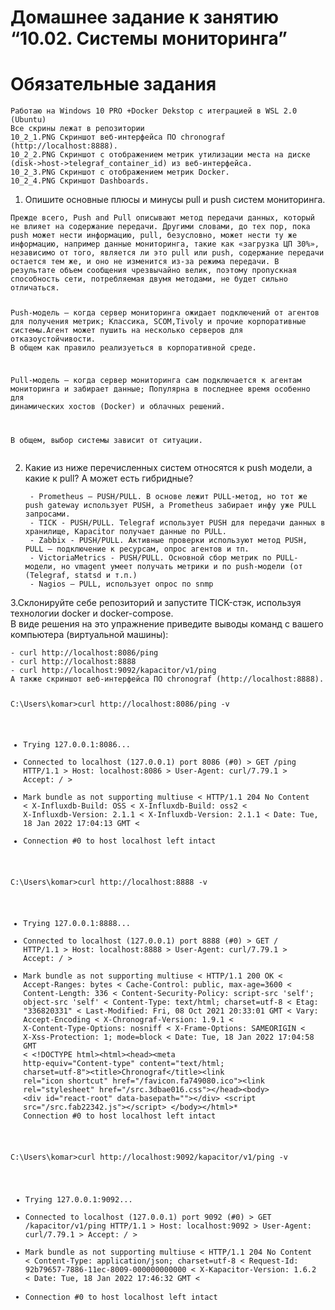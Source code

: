 <h1 class="code-line" data-line-start=0 data-line-end=1 ><a id="____1002___0"></a>Домашнее задание к занятию “10.02. Системы мониторинга”</h1>
<h1 class="code-line" data-line-start=1 data-line-end=2 ><a id="__1"></a>Обязательные задания</h1>
<pre><code>Работаю на Windows 10 PRO +Docker Dekstop с итеграцией в WSL 2.0 (Ubuntu)
Все скрины лежат в репозитории
10_2_1.PNG Скриншот веб-интерфейса ПО chronograf (http://localhost:8888).
10_2_2.PNG Скриншот с отображением метрик утилизации места на диске (disk-&gt;host-&gt;telegraf_container_id) из веб-интерфейса.
10_2_3.PNG Скриншот с отображением метрик Docker.
10_2_4.PNG Скриншот Dashboards.
</code></pre>
<ol>
<li class="has-line-data" data-line-start="11" data-line-end="12">Опишите основные плюсы и минусы pull и push систем мониторинга.</li>
</ol>
<pre><code>Прежде всего, Push and Pull описывают метод передачи данных, который не влияет на содержание передачи. Другими словами, до тех пор, пока push может нести информацию, pull, безусловно, может нести ту же информацию, например данные мониторинга, такие как «загрузка ЦП 30%», независимо от того, является ли это pull или push, содержание передачи остается тем же, и оно не изменится из-за режима передачи. В результате объем сообщения чрезвычайно велик, поэтому пропускная способность сети, потребляемая двумя методами, не будет сильно отличаться.

Push-модель – когда сервер мониторинга ожидает подключений от агентов для получения метрик;
Классика, SCOM,Tivoly и прочие корпоративные системы.Агент может пушить на несколько серверов для отказоустойчивости.
В общем как правило реализуеться в корпоративной среде.

Pull-модель – когда сервер мониторинга сам подключается к агентам мониторинга и забирает данные;
Популярна в последнее время особенно для динамических хостов (Docker) и облачных решений.

В общем, выбор системы зависит от ситуации.
</code></pre>
<ol start="2">
<li class="has-line-data" data-line-start="25" data-line-end="33">
<p class="has-line-data" data-line-start="25" data-line-end="26">Какие из ниже перечисленных систем относятся к push модели, а какие к pull? А может есть гибридные?</p>
<pre><code> - Prometheus – PUSH/PULL. В основе лежит PULL-метод, но тот же push gateway использует PUSH, а Prometheus забирает инфу уже PULL запросами.
 - TICK - PUSH/PULL. Telegraf использует PUSH для передачи данных в хранилище, Kapacitor получает данные по PULL.
 - Zabbix - PUSH/PULL. Активные проверки используют метод PUSH, PULL – подключение к ресурсам, опрос агентов и тп.
 - VictoriaMetrics - PUSH/PULL. Основной сбор метрик по PULL-модели, но vmagent умеет получать метрики и по push-модели (от (Telegraf, statsd и т.п.)
 - Nagios – PULL, использует опрос по snmp
</code></pre>
</li>
</ol>
<p class="has-line-data" data-line-start="33" data-line-end="35">3.Склонируйте себе репозиторий и запустите TICK-стэк, используя технологии docker и docker-compose.<br>
В виде решения на это упражнение приведите выводы команд с вашего компьютера (виртуальной машины):</p>
<pre><code>- curl http://localhost:8086/ping
- curl http://localhost:8888
- curl http://localhost:9092/kapacitor/v1/ping
А также скриншот веб-интерфейса ПО chronograf (http://localhost:8888).

C:\Users\komar&gt;curl http://localhost:8086/ping -v
*   Trying 127.0.0.1:8086...
* Connected to localhost (127.0.0.1) port 8086 (#0)
&gt; GET /ping HTTP/1.1
&gt; Host: localhost:8086
&gt; User-Agent: curl/7.79.1
&gt; Accept: */*
&gt;
* Mark bundle as not supporting multiuse
&lt; HTTP/1.1 204 No Content
&lt; X-Influxdb-Build: OSS
&lt; X-Influxdb-Build: oss2
&lt; X-Influxdb-Version: 2.1.1
&lt; X-Influxdb-Version: 2.1.1
&lt; Date: Tue, 18 Jan 2022 17:04:13 GMT
&lt;
* Connection #0 to host localhost left intact


C:\Users\komar&gt;curl http://localhost:8888 -v
*   Trying 127.0.0.1:8888...
* Connected to localhost (127.0.0.1) port 8888 (#0)
&gt; GET / HTTP/1.1
&gt; Host: localhost:8888
&gt; User-Agent: curl/7.79.1
&gt; Accept: */*
&gt;
* Mark bundle as not supporting multiuse
&lt; HTTP/1.1 200 OK
&lt; Accept-Ranges: bytes
&lt; Cache-Control: public, max-age=3600
&lt; Content-Length: 336
&lt; Content-Security-Policy: script-src 'self'; object-src 'self'
&lt; Content-Type: text/html; charset=utf-8
&lt; Etag: &quot;336820331&quot;
&lt; Last-Modified: Fri, 08 Oct 2021 20:33:01 GMT
&lt; Vary: Accept-Encoding
&lt; X-Chronograf-Version: 1.9.1
&lt; X-Content-Type-Options: nosniff
&lt; X-Frame-Options: SAMEORIGIN
&lt; X-Xss-Protection: 1; mode=block
&lt; Date: Tue, 18 Jan 2022 17:04:58 GMT
&lt;
&lt;!DOCTYPE html&gt;&lt;html&gt;&lt;head&gt;&lt;meta http-equiv=&quot;Content-type&quot; content=&quot;text/html; charset=utf-8&quot;&gt;&lt;title&gt;Chronograf&lt;/title&gt;&lt;link rel=&quot;icon shortcut&quot; href=&quot;/favicon.fa749080.ico&quot;&gt;&lt;link rel=&quot;stylesheet&quot; href=&quot;/src.3dbae016.css&quot;&gt;&lt;/head&gt;&lt;body&gt; &lt;div id=&quot;react-root&quot; data-basepath=&quot;&quot;&gt;&lt;/div&gt; &lt;script src=&quot;/src.fab22342.js&quot;&gt;&lt;/script&gt; &lt;/body&gt;&lt;/html&gt;* Connection #0 to host localhost left intact


C:\Users\komar&gt;curl http://localhost:9092/kapacitor/v1/ping -v
*   Trying 127.0.0.1:9092...
* Connected to localhost (127.0.0.1) port 9092 (#0)
&gt; GET /kapacitor/v1/ping HTTP/1.1
&gt; Host: localhost:9092
&gt; User-Agent: curl/7.79.1
&gt; Accept: */*
&gt;
* Mark bundle as not supporting multiuse
&lt; HTTP/1.1 204 No Content
&lt; Content-Type: application/json; charset=utf-8
&lt; Request-Id: 92b79657-7886-11ec-8009-000000000000
&lt; X-Kapacitor-Version: 1.6.2
&lt; Date: Tue, 18 Jan 2022 17:46:32 GMT
&lt;
* Connection #0 to host localhost left intact</code></pre>